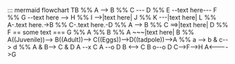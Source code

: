 ::: mermaid
flowchart TB
    %% A --> B
    %% C --- D
    %% E --text here--- F
    %% G --text here --> H
    %% I -->|text here| J
    %% K ---|text here| L
    %% A-.text here.->B
    %% C-.text here.-D
    %% A --> B
    %% C ==>|text here| D
    %% F == some text === G
    %% A
    %% B
    %% A ~~~|text here| B
    %% A((Juvenile))--> B((Adult))--> C((Eggs))-->D((tadpole))-->A
    %% a --> b & c--> d
    %% A & B--> C & D
    A --x C
    A --o D
    B <--> C
    B o--o D
    C-->F-->H
    A<---->G
    
    